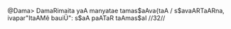 @Dama> DamaRimaita yaA manyatae tamas$aAva{taA /
s$avaARTaARna, ivapar"ItaAMê bauiÜ": s$aA paATaR taAmas$aI //32//